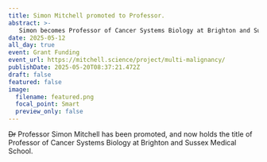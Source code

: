 ```yaml
---
title: Simon Mitchell promoted to Professor.
abstract: >-
   Simon becomes Professor of Cancer Systems Biology at Brighton and Sussex Medical School.
date: 2025-05-12
all_day: true
event: Grant Funding
event_url: https://mitchell.science/project/multi-malignancy/
publishDate: 2025-05-20T08:37:21.472Z
draft: false
featured: false
image:
  filename: featured.png
  focal_point: Smart
  preview_only: false
---
```

~~Dr~~ Professor Simon Mitchell has been promoted, and now holds the title of Professor of Cancer Systems Biology at Brighton and Sussex Medical School.
